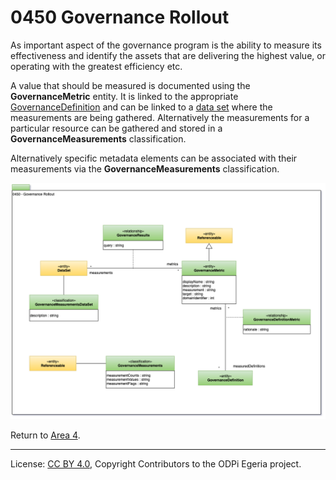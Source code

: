 <!-- SPDX-License-Identifier: CC-BY-4.0 -->
<!-- Copyright Contributors to the ODPi Egeria project. -->

# 0450 Governance Rollout

As important aspect of the governance program is the
ability to measure its effectiveness and identify the
assets that are delivering the highest value, or operating with the greatest efficiency etc.

A value that should be measured is documented using the
**GovernanceMetric** entity.  It is linked to the appropriate
[GovernanceDefinition](0401-Governance-Definitions.md)
and can be linked to a [data set](0010-Base-Model.md) where the measurements are
being gathered.  Alternatively the measurements for a particular resource
can be gathered and stored in a **GovernanceMeasurements** classification.

Alternatively specific metadata elements can
be associated with their measurements via the
**GovernanceMeasurements** classification.


![UML](0450-Governance-Rollout.png#pagewidth)

Return to [Area 4](Area-4-models.md).

----
License: [CC BY 4.0](https://creativecommons.org/licenses/by/4.0/),
Copyright Contributors to the ODPi Egeria project.